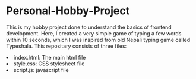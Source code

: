 # Personal-Hobby-Project
This is my hobby project done to understand the basics of frontend development. Here, I created a very simple game of typing a few words within 10 seconds, which I was inspired from old 
Nepali typing game called Typeshala. This repositary consists of three files:
<li> index.html: The main html file </li>
<li> style.css: CSS stylesheet file </li>
<li> script.js: javascript file </li>
